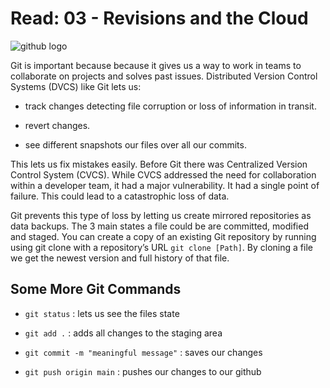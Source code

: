 # Read: 03 - Revisions and the Cloud

![github logo](https://bit.ly/3QvqjwZ)

Git is important because because it gives us a way to work in teams to collaborate on projects and solves past issues.
Distributed Version Control Systems (DVCS) like Git lets us:

* track changes detecting file corruption or loss of information in transit.

* revert changes.

* see different snapshots our files over all our commits.

This lets us fix mistakes easily. Before Git there was Centralized Version Control System (CVCS).
While CVCS addressed the need for collaboration within a developer team, it had a major vulnerability. It had a single point of failure. This could lead to a catastrophic loss of data.

Git prevents this type of loss by letting us create mirrored repositories as data backups. The 3 main states a file could be are committed, modified and staged. You can create a copy of an existing Git repository by running using git clone with a repository’s URL `git clone [Path]`. By cloning a file we get the newest version and full history of that file.

## Some More Git Commands

* `git status` : lets us see the files state

* `git add .` : adds all changes to the staging area

* `git commit -m "meaningful message"` : saves our changes

* `git push origin main` : pushes our changes to our github
